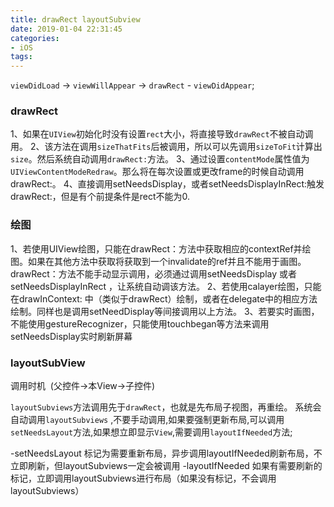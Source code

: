 ```yaml
---
title: drawRect layoutSubview
date: 2019-01-04 22:31:45
categories:
- iOS
tags:
---
```


`viewDidLoad` -> `viewWillAppear` -> `drawRect` - `viewDidAppear`;

### drawRect 

1、如果在`UIView`初始化时没有设置`rect`大小，将直接导致`drawRect`不被自动调用。
2、该方法在调用`sizeThatFits`后被调用，所以可以先调用`sizeToFit`计算出`size`。然后系统自动调用`drawRect:`方法。
3、通过设置`contentMode`属性值为`UIViewContentModeRedraw`。那么将在每次设置或更改frame的时候自动调用drawRect:。
4、直接调用setNeedsDisplay，或者setNeedsDisplayInRect:触发drawRect:，但是有个前提条件是rect不能为0. 

### 绘图

1、若使用UIView绘图，只能在drawRect：方法中获取相应的contextRef并绘图。如果在其他方法中获取将获取到一个invalidate的ref并且不能用于画图。drawRect：方法不能手动显示调用，必须通过调用setNeedsDisplay 或者 setNeedsDisplayInRect ，让系统自动调该方法。
2、若使用calayer绘图，只能在drawInContext: 中（类似于drawRect）绘制，或者在delegate中的相应方法绘制。同样也是调用setNeedDisplay等间接调用以上方法。
3、若要实时画图，不能使用gestureRecognizer，只能使用touchbegan等方法来调用setNeedsDisplay实时刷新屏幕



### layoutSubView

调用时机  (父控件->本View->子控件)

`layoutSubviews`方法调用先于`drawRect`，也就是先布局子视图，再重绘。
系统会自动调用`layoutSubviews` ,不要手动调用,如果要强制更新布局,可以调用`setNeedsLayout`方法,如果想立即显示`View`,需要调用`layoutIfNeeded`方法;

-setNeedsLayout
标记为需要重新布局，异步调用layoutIfNeeded刷新布局，不立即刷新，但layoutSubviews一定会被调用
-layoutIfNeeded
如果有需要刷新的标记，立即调用layoutSubviews进行布局（如果没有标记，不会调用layoutSubviews）
      
       
